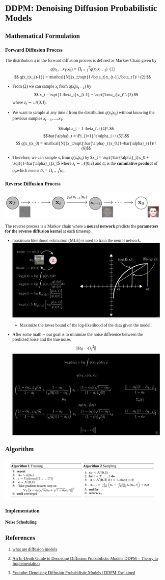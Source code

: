 <font face="Times New Roman">

# DDPM: Denoising Diffusion Probabilistic Models

## Mathematical Formulation

### Forward Diffusion Process

The distribution $q$ in the forward diffusion process is defined as Markov Chain given by
$$
q(x_1,...x_T|x_0) = \Pi_{t=1}^T q(x_t|x_{t-1})\ \ (1)
$$
$$
q(x_t|x_{t-1}) = \mathcal{N}(x_t;\sqrt{1-\beta_t}x_{t-1},\beta_t I)\ \ (2)
$$

* From (2) we can sample $x_t$ from $q(x_t|x_{t-1})$ by
$$
x_t = \sqrt{1-\beta_t}x_{t-1} + \sqrt{\beta_t}z_t\ \ (3)
$$ where $z_t \sim \mathcal{N}(0,I)$.

* We want to sample at any time $t$ from the distribution $q(x_t|x_0)$ without knowing the previous samples $x_{t-1},...,x_1$. 
  
  $$\alpha_t = 1-\beta_t\ \ (4)\\ $$
  $$\bar{\alpha}_t = \Pi_{i=1}^t \alpha_i \ \ (5)\\$$
  $$ q(x_t|x_0) = \mathcal{N}(x_t;\sqrt{\bar{\alpha}_t}x_0,(1-\bar{\alpha}_t) I)\ \ (6)$$

* Therefore, we can sample $x_t$ from $q(x_t|x_0)$ by $x_t = \sqrt{\bar{\alpha}_t}x_0 + \sqrt{1-\bar{\alpha}_t}z_t$ 
  where $z_t \sim \mathcal{N}(0,I)$ and $\bar{\alpha}_t$ is the **cumulative product** of $\alpha_i$,which means $\bar{\alpha}_t = \Pi_{i=1}^t \alpha_i$.

### Reverse Diffusion Process

![1](1.png)

The reverse process is a Markov chain where a **neural network** predicts the **parameters for the reverse diffusion kernel** at each timestep. 

* maximum likelihood estimation (MLE) is used to train the neural network.
  ![2](2.png)

  * Maximize the lower bound of the log-likelihood of the data given the model.
  
*  After some math -- our goal is to minimize the noise difference between the predicted noise and the true noise.
  $$||(\epsilon_{\theta}-\epsilon)^2_2||$$
  ![3](3.png)

## Algorithm

![4](4.png)

### Implementation

#### Noise Scheduling

## References

1. [what are diffusion models](https://lilianweng.github.io/posts/2021-07-11-diffusion-models/)

2. [An In-Depth Guide to Denoising Diffusion Probabilistic Models DDPM – Theory to Implementation](https://learnopencv.com/denoising-diffusion-probabilistic-models/#forward-diffusion-equation)

3. [Youtube: Denoising Diffusion Probabilistic Models | DDPM Explained](https://www.youtube.com/watch?v=H45lF4sUgiE)
</font>